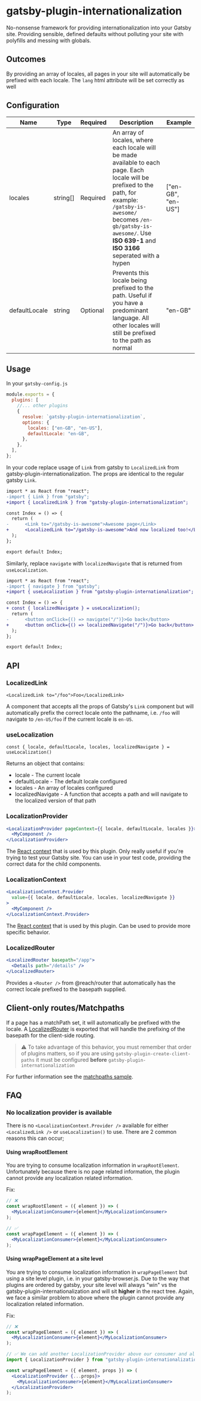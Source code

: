 # gatsby-plugin-internationalization

No-nonsense framework for providing internationalization into your Gatsby site. Providing sensible, defined defaults without polluting your site with polyfills and messing with globals.

## Outcomes

By providing an array of locales, all pages in your site will automatically be prefixed with each locale. The `lang` html attribute will be set correctly as well

## Configuration

| Name          | Type     | Required | Description                                                                                                                                                                                                                                             | Example            |
| ------------- | -------- | -------- | ------------------------------------------------------------------------------------------------------------------------------------------------------------------------------------------------------------------------------------------------------- | ------------------ |
| locales       | string[] | Required | An array of locales, where each locale will be made available to each page. Each locale will be prefixed to the path, for example: `/gatsby-is-awesome/` becomes `/en-gb/gatsby-is-awesome/`. Use **ISO 639-1** and **ISO 3166** seperated with a hypen | ["en-GB", "en-US"] |
| defaultLocale | string   | Optional | Prevents this locale being prefixed to the path. Useful if you have a predominant language. All other locales will still be prefixed to the path as normal                                                                                              | "en-GB"            |

## Usage

In your `gatsby-config.js`

```js
module.exports = {
  plugins: [
    //... other plugins
    {
      resolve: `gatsby-plugin-internationalization`,
      options: {
        locales: ["en-GB", "en-US"],
        defaultLocale: "en-GB",
      },
    },
  ],
};
```

In your code replace usage of `Link` from gatsby to `LocalizedLink` from gatsby-plugin-internationalization. The props are identical to the regular gatsby `Link`.

```diff
import * as React from "react";
-import { Link } from "gatsby";
+import { LocalizedLink } from "gatsby-plugin-internationalization";

const Index = () => {
  return (
-      <Link to="/gatsby-is-awesome">Awesome page</Link>
+      <LocalizedLink to="/gatsby-is-awesome">And now localized too!</LocalizedLink>
  );
};

export default Index;
```

Similarly, replace `navigate` with `localizedNavigate` that is returned from `useLocalization`.

```diff
import * as React from "react";
-import { navigate } from "gatsby";
+import { useLocalization } from "gatsby-plugin-internationalization";

const Index = () => {
+ const { localizedNavigate } = useLocalization();
  return (
-      <button onClick={() => navigate("/")}>Go back</button>
+      <button onClick={() => localizedNavigate("/")}>Go back</button>
  );
};

export default Index;
```

## API

### LocalizedLink

`<LocalizedLink to="/foo">Foo</LocalizedLink>`

A component that accepts all the props of Gatsby's `Link` component but will automatically prefix the correct locale onto the pathname, i.e. `/foo` will navigate to `/en-US/foo` if the current locale is `en-US`.

### useLocalization

`const { locale, defaultLocale, locales, localizedNavigate } = useLocalization()`

Returns an object that contains:

- locale - The current locale
- defaultLocale - The default locale configured
- locales - An array of locales configured
- localizedNavigate - A function that accepts a path and will navigate to the localized version of that path

### LocalizationProvider

```jsx
<LocalizationProvider pageContext={{ locale, defaultLocale, locales }}>
  <MyComponent />
</LocalizationProvider>
```

The [React context](https://reactjs.org/docs/context.html) that is used by this plugin. Only really useful if you're trying to test your Gatsby site. You can use in your test code, providing the correct data for the child components.

### LocalizationContext

```jsx
<LocalizationContext.Provider
  value={{ locale, defaultLocale, locales, localizedNavigate }}
>
  <MyComponent />
</LocalizationContext.Provider>
```

The [React context](https://reactjs.org/docs/context.html) that is used by this plugin. Can be used to provide more specific behavior.

### LocalizedRouter

```jsx
<LocalizedRouter basepath="/app">
  <Details path="/details" />
</LocalizedRouter>
```

Provides a `<Router />` from @reach/router that automatically has the correct locale prefixed to the basepath supplied.

## Client-only routes/Matchpaths

If a page has a matchPath set, it will automatically be prefixed with the locale. A [LocalizedRouter](#LocalizedRouter) is exported that will handle the prefixing of the basepath for the client-side routing.

> ⚠ To take advantage of this behavior, you must remember that order of plugins matters, so if you are using `gatsby-plugin-create-client-paths` it must be configured **before** `gatsby-plugin-internationalization`

For further information see the [matchpaths sample](https://github.com/herecydev/gatsby-plugin-internationalization/tree/master/samples/matchpaths).

## FAQ

### No localization provider is available

There is no `<LocalizationContext.Provider />` available for either `<LocalizedLink />` or `useLocalization()` to use. There are 2 common reasons this can occur;

#### Using wrapRootElement

You are trying to consume localization information in `wrapRootElement`. Unfortunately because there is no page related information, the plugin cannot provide any localization related information.

Fix:

```jsx
// ❌
const wrapRootElement = ({ element }) => (
  <MyLocalizationConsumer>{element}</MyLocalizationConsumer>
);

// ✅
const wrapPageElement = ({ element }) => (
  <MyLocalizationConsumer>{element}</MyLocalizationConsumer>
);
```

#### Using wrapPageElement at a site level

You are trying to consume localization information in `wrapPageElement` but using a site level plugin, i.e. in your gatsby-browser.js. Due to the way that plugins are ordered by gatsby, your site level will always "win" vs the gatsby-plugin-internationalization and will sit **higher** in the react tree. Again, we face a similar problem to above where the plugin cannot provide any localization related information.

Fix:

```jsx
// ❌
const wrapPageElement = ({ element }) => (
  <MyLocalizationConsumer>{element}</MyLocalizationConsumer>
);

// ✅ We can add another LocalizationProvider above our consumer and all is right in the world 👌
import { LocalizationProvider } from "gatsby-plugin-internationalization";

const wrapPageElement = ({ element, props }) => (
  <LocalizationProvider {...props}>
    <MyLocalizationConsumer>{element}</MyLocalizationConsumer>
  </LocalizationProvider>
);
```
